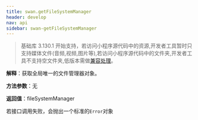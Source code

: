 ```yaml
---
title: swan.getFileSystemManager
header: develop
nav: api
sidebar: swan-getFileSystemManager
---
```


> 基础库 3.130.1 开始支持，若访问小程序源代码中的资源,开发者工具暂时只支持媒体文件(音频,视频,图片等),若访问小程序源代码中的文件夹,开发者工具不支持空文件夹,低版本需做[兼容处理](https://smartprogram.baidu.com/docs/develop/swan/compatibility/)。



**解释**：获取全局唯一的文件管理器对象。

**方法参数**：无

**返回值**：fileSystemManager

若接口调用失败，会抛出一个标准的`Error`对象
